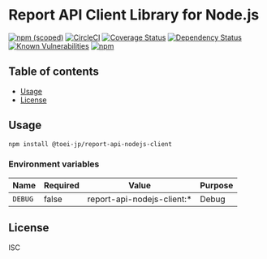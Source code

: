 # Report API Client Library for Node.js

[![npm (scoped)](https://img.shields.io/npm/v/@toei-jp/report-api-nodejs-client.svg)](https://www.npmjs.com/package/@toei-jp/report-api-nodejs-client)
[![CircleCI](https://circleci.com/gh/toei-jp/report-api-nodejs-client.svg?style=svg)](https://circleci.com/gh/toei-jp/report-api-nodejs-client)
[![Coverage Status](https://coveralls.io/repos/github/toei-jp/report-api-nodejs-client/badge.svg?branch=master)](https://coveralls.io/github/toei-jp/report-api-nodejs-client?branch=master)
[![Dependency Status](https://img.shields.io/david/toei-jp/report-api-nodejs-client.svg)](https://david-dm.org/toei-jp/report-api-nodejs-client)
[![Known Vulnerabilities](https://snyk.io/test/github/toei-jp/report-api-nodejs-client/badge.svg?targetFile=package.json)](https://snyk.io/test/github/toei-jp/report-api-nodejs-client?targetFile=package.json)
[![npm](https://img.shields.io/npm/dm/@toei-jp/report-api-nodejs-client.svg)](https://nodei.co/npm/@toei-jp/report-api-nodejs-client/)

## Table of contents

* [Usage](#usage)
* [License](#license)

## Usage

```shell
npm install @toei-jp/report-api-nodejs-client
```

### Environment variables

| Name    | Required | Value                      | Purpose |
|---------|----------|----------------------------|---------|
| `DEBUG` | false    | report-api-nodejs-client:* | Debug   |

## License

ISC

